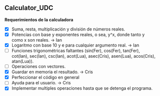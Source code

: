 ## Calculator_UDC

**Requerimientos de la calculadora**

- [x] Suma, resta, multiplicación y división de números reales.
- [x] Potencias con base y exponentes reales, o sea, y^x, donde tanto y como x son reales. -> Ian
- [x] Logaritmo con base 10 y e para cualquier argumento real. -> Ian
- [	] Funciones trigonométricas faltantes (sin(Fer), cos(Fer), tan(Fer), cot(Ian), sec(Ian), csc(Ian), acot(Lua), asec(Cris), asen(Lua), acos(Cris), atan(Lua)). 
- [ ] Operaciones con vectores.
- [x] Guardar en memoria el resultado. -> Cris
- [x] Perfeccionar el código en general 
- [ ] Ayuda para el usuario. -> Cris
- [x] Implementar multiples operaciones hasta que se detenga el programa.
